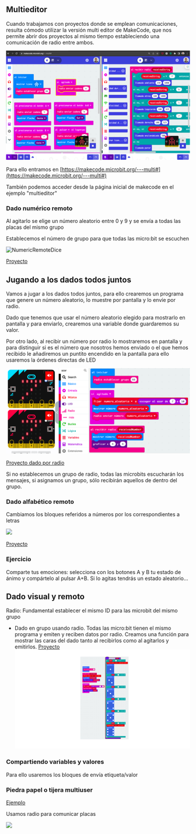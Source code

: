 
## Multieditor

Cuando trabajamos con proyectos donde se emplean comunicaciones, resulta cómodo utilizar la versión multi editor de MakeCode, que nos permite abrir dos proyectos al mismo tiempo estableciendo una comunicación de radio entre ambos.

![](./images/multieditor_makecode.png)

Para ello entramos en [https://makecode.microbit.org/---multi#](https://makecode.microbit.org/---multi#)

También podemos acceder desde la página inicial de makecode en el ejemplo "multieditor"
### Dado numérico remoto

Al agitarlo se elige un número aleatorio entre 0 y 9 y se envía a todas las placas del mismo grupo

Establecemos el número de grupo para que todas las micro:bit se escuchen

![NumericRemoteDice](NumericRemoteDice.png)

[Proyecto](https://makecode.microbit.org/_ft6bim3q7ayP)

## Jugando a los dados todos juntos

Vamos a jugar a los dados todos juntos, para ello crearemos un programa que genere un número aleatorio, lo muestre por pantalla y lo envíe por radio.

Dado que tenemos que usar el número aleatorio elegido para mostrarlo en pantalla y para enviarlo, crearemos una variable donde guardaremos su valor.

Por otro lado, al recibir un número por radio lo mostraremos en pantalla y para distinguir si es el número que nosotros hemos enviado o el que hemos recibido le añadiremos un puntito encendido en la pantalla para ello usaremos la órdenes directas de LED

![](./images/programa_dado_radio.png)

[Proyecto dado por radio](https://makecode.microbit.org/S09070-63534-21721-99105)

Si no establecemos un grupo de radio, todas las microbits escucharán los mensajes, si asignamos un grupo, sólo recibirán aquellos de dentro del grupo.

### Dado alfabético remoto

Cambiamos los bloques referidos a números por los correspondientes a letras

![](AlphabticRemoteDice.png)

[Proyecto](https://makecode.microbit.org/_dC1hzRVkzELx)

### Ejercicio

Comparte tus emociones: selecciona con los botones A y B tu estado de ánimo y compártelo al pulsar A+B. Si lo agitas tendrás un estado aleatorio...
## Dado visual y remoto

Radio:
Fundamental establecer el mismo ID para las microbit del mismo grupo

* Dado en grupo usando radio. Todas las micro:bit tienen el mismo programa y emiten y reciben datos por radio. Creamos una función para mostrar las caras del dado tanto al recibirlos como al agitarlos y emitirlos. [Proyecto](https://makecode.microbit.org/_RRT0tffa7YVY)
    ![](./images/dado_imagenes_grupo.png)

### Compartiendo variables y valores

Para ello usaremos los bloques de envía etiqueta/valor

### Piedra papel o tijera multiuser

[Ejemplo](https://makecode.microbit.org/projects/rps-teams)

Usamos radio para comunicar placas

![](PiedraPapelTijeraMultiuser.png)

